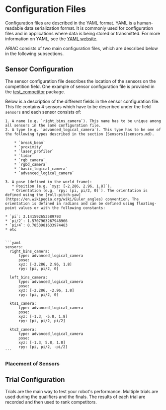 # Configuration Files

Configuration files are described in the YAML format. YAML is a human-readable data serialization format. It is commonly used for configuration files and in applications where data is being stored or transmitted. For more information on YAML, see the [YAML website](http://yaml.org/).

ARIAC consists of two main configuration files, which are described below in the following subsections.


## Sensor Configuration

The sensor configuration file describes the location of the sensors on the competition field. One example of sensor configuration file is provided in the [test_competitor](../../test_competitor/config/sensors.yaml) package.

Below is a description of the different fields in the sensor configuration file. This file contains 4 sensors which have to be described under the field `sensors` and each sensor consists of:

    1. A name (e.g. `right_bins_camera`). This name has to be unique among all sensors in the same configuration file.
    2. A type (e.g. `advanced_logical_camera`). This type has to be one of the following types described in the section [Sensors](sensors.md).

        * `break_beam`
        * `proximity`
        * `laser_profiler`
        * `lidar`
        * `rgb_camera`
        * `rgbd_camera`
        * `basic_logical_camera`
        * `advanced_logical_camera`

    3. A pose (defined in the world frame):
       * Position (e.g. `xyz: [-2.286, 2.96, 1.8]`).
       * Orientation (e.g. `rpy: [pi, pi/2, 0]`). The orientation is defined using the [roll-pitch-yaw](https://en.wikipedia.org/wiki/Euler_angles) convention. The orientation is defined in radians and can be defined using floating-point values or with the following constants:

    * `pi`: 3.141592653589793
    * `pi/2`: 1.5707963267948966
    * `pi/4`: 0.7853981633974483
    * etc


    ```yaml
    sensors:
      right_bins_camera:
          type: advanced_logical_camera
          pose:
          xyz: [-2.286, 2.96, 1.8]
          rpy: [pi, pi/2, 0]

      left_bins_camera:
          type: advanced_logical_camera
          pose:
          xyz: [-2.286, -2.96, 1.8]
          rpy: [pi, pi/2, 0]

      kts1_camera:
          type: advanced_logical_camera
          pose:
          xyz: [-1.3, -5.8, 1.8]
          rpy: [pi, pi/2, pi/2]
      
      kts2_camera:
          type: advanced_logical_camera
          pose:
          xyz: [-1.3, 5.8, 1.8]
          rpy: [pi, pi/2, -pi/2]
    ```

### Placement of Sensors


## Trial Configuration

Trials are the main way to test your robot's performance. Multiple trials are used during the qualifiers and the finals. The results of each trial are recorded and then used to rank competitors.
